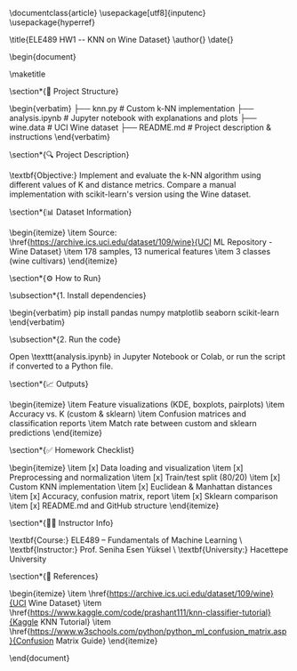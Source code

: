 \documentclass{article}
\usepackage[utf8]{inputenc}
\usepackage{hyperref}

\title{ELE489 HW1 -- KNN on Wine Dataset}
\author{}
\date{}

\begin{document}

\maketitle

\section*{📁 Project Structure}

\begin{verbatim}
├── knn.py                   # Custom k-NN implementation
├── analysis.ipynb          # Jupyter notebook with explanations and plots
├── wine.data               # UCI Wine dataset
├── README.md               # Project description & instructions
\end{verbatim}

\section*{🔍 Project Description}

\textbf{Objective:} Implement and evaluate the k-NN algorithm using different values of K and distance metrics. Compare a manual implementation with scikit-learn's version using the Wine dataset.

\section*{📊 Dataset Information}

\begin{itemize}
    \item Source: \href{https://archive.ics.uci.edu/dataset/109/wine}{UCI ML Repository - Wine Dataset}
    \item 178 samples, 13 numerical features
    \item 3 classes (wine cultivars)
\end{itemize}

\section*{⚙️ How to Run}

\subsection*{1. Install dependencies}

\begin{verbatim}
pip install pandas numpy matplotlib seaborn scikit-learn
\end{verbatim}

\subsection*{2. Run the code}

Open \texttt{analysis.ipynb} in Jupyter Notebook or Colab, or run the script if converted to a Python file.

\section*{📈 Outputs}

\begin{itemize}
    \item Feature visualizations (KDE, boxplots, pairplots)
    \item Accuracy vs. K (custom \& sklearn)
    \item Confusion matrices and classification reports
    \item Match rate between custom and sklearn predictions
\end{itemize}

\section*{✅ Homework Checklist}

\begin{itemize}
    \item [x] Data loading and visualization
    \item [x] Preprocessing and normalization
    \item [x] Train/test split (80/20)
    \item [x] Custom KNN implementation
    \item [x] Euclidean \& Manhattan distances
    \item [x] Accuracy, confusion matrix, report
    \item [x] Sklearn comparison
    \item [x] README.md and GitHub structure
\end{itemize}

\section*{👨‍🏫 Instructor Info}

\textbf{Course:} ELE489 – Fundamentals of Machine Learning \\
\textbf{Instructor:} Prof. Seniha Esen Yüksel \\
\textbf{University:} Hacettepe University

\section*{🔗 References}

\begin{itemize}
    \item \href{https://archive.ics.uci.edu/dataset/109/wine}{UCI Wine Dataset}
    \item \href{https://www.kaggle.com/code/prashant111/knn-classifier-tutorial}{Kaggle KNN Tutorial}
    \item \href{https://www.w3schools.com/python/python_ml_confusion_matrix.asp}{Confusion Matrix Guide}
\end{itemize}

\end{document}
